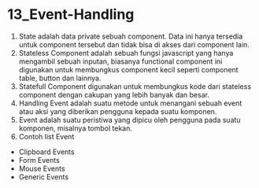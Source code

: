 # 13_Event-Handling

1. State adalah data private sebuah component. Data ini hanya tersedia untuk component tersebut dan tidak bisa di akses dari component lain.
2. Stateless Component adalah sebuah fungsi javascript yang hanya mengambil sebuah inputan, biasanya functional component ini digunakan untuk membungkus component kecil seperti component table, button dan lainnya.
3. Statefull Component digunakan untuk membungkus kode dari stateless component dengan cakupan yang lebih banyak dan besar.
4. Handling Event adalah suatu metode untuk menangani sebuah event atau aksi yang diberikan pengguna kepada suatu komponen.
5. Event adalah suatu peristiwa yang dipicu oleh pengguna pada suatu komponen, misalnya tombol tekan.
6. Contoh list Event
- Clipboard Events
- Form Events
- Mouse Events
- Generic Events
